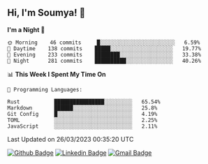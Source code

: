 ## Hi, I'm Soumya! 👋

<!--START_SECTION:waka-->
**I'm a Night 🦉** 

```text
🌞 Morning    46 commits     █░░░░░░░░░░░░░░░░░░░░░░░░   6.59% 
🌆 Daytime    138 commits    █████░░░░░░░░░░░░░░░░░░░░   19.77% 
🌃 Evening    233 commits    ████████░░░░░░░░░░░░░░░░░   33.38% 
🌙 Night      281 commits    ██████████░░░░░░░░░░░░░░░   40.26%

```


📊 **This Week I Spent My Time On** 

```text
💬 Programming Languages: 

Rust           ████████████████░░░░░░░░░   65.54% 
Markdown       ██████░░░░░░░░░░░░░░░░░░░   25.8% 
Git Config     █░░░░░░░░░░░░░░░░░░░░░░░░   4.19% 
TOML           ░░░░░░░░░░░░░░░░░░░░░░░░░   2.25% 
JavaScript     ░░░░░░░░░░░░░░░░░░░░░░░░░   2.11%
```


 Last Updated on 26/03/2023 00:35:20 UTC
<!--END_SECTION:waka-->

[![Github Badge](https://img.shields.io/badge/-rubyruins-grey?style=for-the-badge&logo=github&logoColor=white&link=https://github.com/rubyruins/)](https://www.github.com/rubyruins/) 
[![Linkedin Badge](https://img.shields.io/badge/-Soumya%20Parekh-0072b1?style=for-the-badge&logo=Linkedin&logoColor=white&link=https://www.linkedin.com/in/Soumya-Parekh/)](https://www.linkedin.com/in/Soumya-Parekh/) 
[![Gmail Badge](https://img.shields.io/badge/-soumyaparekh.me@gmail.com-c14438?style=for-the-badge&logo=Gmail&logoColor=white&link=mailto:soumyaparekh.me@gmail.com)](mailto:soumyaparekh.me@gmail.com) 
